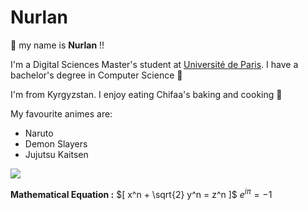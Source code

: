 # Nurlan

:wave: my name is **Nurlan** !!

I'm a Digital Sciences Master's student at [Université de Paris](https://u-paris.fr/en/). I have a bachelor's degree in Computer Science :green_book:

I'm from Kyrgyzstan. I enjoy eating Chifaa's baking and cooking :cake:

My favourite animes are:

- Naruto
- Demon Slayers
- Jujutsu Kaitsen

![](https://media.giphy.com/media/JcSvQuMugClLW/giphy.gif)

**Mathematical Equation :**
$[ x^n + \sqrt{2} y^n = z^n ]$
$e^{i \pi} = -1$


